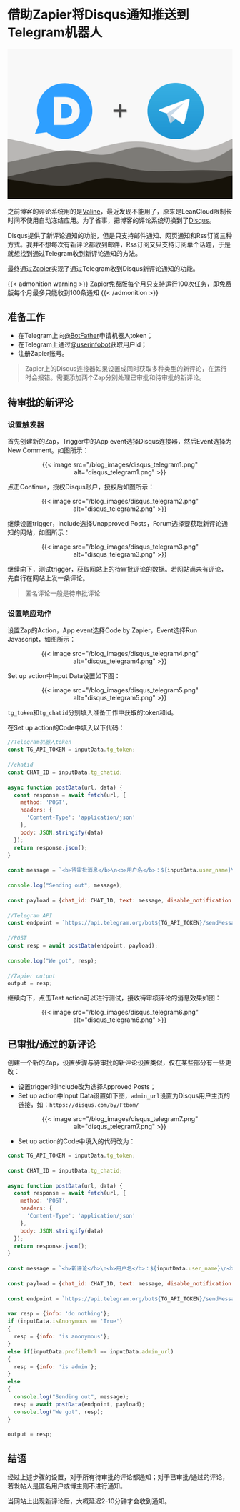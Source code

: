 # 借助Zapier将Disqus通知推送到Telegram机器人


<div style="text-align: center;">
    <img src="/blog_images/disqus_telegram.png" alt="disqus_telegram.png">
</div>

之前博客的评论系统用的是[Valine](https://valine.js.org/)，最近发现不能用了，原来是LeanCloud限制长时间不使用自动冻结应用。为了省事，把博客的评论系统切换到了[Disqus](https://disqus.com/)。

Disqus提供了新评论通知的功能，但是只支持邮件通知、网页通知和Rss订阅三种方式。我并不想每次有新评论都收到邮件，Rss订阅又只支持订阅单个话题，于是就想找到通过Telegram收到新评论通知的方法。

最终通过[Zapier](https://zapier.com)实现了通过Telegram收到Disqus新评论通知的功能。

{{< admonition warning >}}
Zapier免费版每个月只支持运行100次任务，即免费版每个月最多只能收到100条通知
{{< /admonition >}}

## 准备工作

* 在Telegram上向[@BotFather](https://t.me/BotFather)申请机器人token；
* 在Telegram上通过[@userinfobot](https://t.me/userinfobot)获取用户id；
* 注册Zapier账号。

>Zapier上的Disqus连接器如果设置成同时获取多种类型的新评论，在运行时会报错。需要添加两个Zap分别处理已审批和待审批的新评论。

## 待审批的新评论

### 设置触发器

首先创建新的Zap，Trigger中的App event选择Disqus连接器，然后Event选择为New Comment。如图所示：

<div style="text-align: center;">
{{< image src="/blog_images/disqus_telegram1.png" alt="disqus_telegram1.png" >}}
</div>

点击Continue，授权Disqus账户，授权后如图所示：

<div style="text-align: center;">
{{< image src="/blog_images/disqus_telegram2.png" alt="disqus_telegram2.png" >}}
</div>

继续设置trigger，include选择Unapproved Posts，Forum选择要获取新评论通知的网站，如图所示：

<div style="text-align: center;">
{{< image src="/blog_images/disqus_telegram3.png" alt="disqus_telegram3.png" >}}
</div>

继续向下，测试trigger，获取网站上的待审批评论的数据。若网站尚未有评论，先自行在网站上发一条评论。
>匿名评论一般是待审批评论

### 设置响应动作

设置Zap的Action，App event选择Code by Zapier，Event选择Run Javascript，如图所示：

<div style="text-align: center;">
{{< image src="/blog_images/disqus_telegram4.png" alt="disqus_telegram4.png" >}}
</div>

Set up action中Input Data设置如下图：

<div style="text-align: center;">
{{< image src="/blog_images/disqus_telegram5.png" alt="disqus_telegram5.png" >}}
</div>

`tg_token`和`tg_chatid`分别填入准备工作中获取的token和id。

在Set up action的Code中填入以下代码：

```javascript
//Telegram机器人token
const TG_API_TOKEN = inputData.tg_token;

//chatid
const CHAT_ID = inputData.tg_chatid;

async function postData(url, data) {
  const response = await fetch(url, {
    method: 'POST', 
    headers: {
      'Content-Type': 'application/json'
    },
    body: JSON.stringify(data)
  });
  return response.json();
}

const message = `<b>待审批消息</b>\n<b>用户名</b>：${inputData.user_name}\n<b>时间</b>：${inputData.date}\n<b>内容</b>：${inputData.message}\n<b>文章名</b>：${inputData.article}\n<b>文章链接</b>：${inputData.article_url}`;

console.log("Sending out", message);

const payload = {chat_id: CHAT_ID, text: message, disable_notification: false, parse_mode: "HTML"};

//Telegram API
const endpoint = `https://api.telegram.org/bot${TG_API_TOKEN}/sendMessage`;

//POST
const resp = await postData(endpoint, payload);

console.log("We got", resp);

//Zapier output
output = resp;
```

继续向下，点击Test action可以进行测试，接收待审核评论的消息效果如图：

<div style="text-align: center;">
{{< image src="/blog_images/disqus_telegram6.png" alt="disqus_telegram6.png" >}}
</div>

## 已审批/通过的新评论

创建一个新的Zap，设置步骤与待审批的新评论设置类似，仅在某些部分有一些更改：
* 设置trigger时include改为选择Approved Posts；
* Set up action中Input Data设置如下图，`admin_url`设置为Disqus用户主页的链接，如：`https://disqus.com/by/Ftbom/`
<div style="text-align: center;">{{< image src="/blog_images/disqus_telegram7.png" alt="disqus_telegram7.png" >}}</div>

* Set up action的Code中填入的代码改为：

```javascript
const TG_API_TOKEN = inputData.tg_token;

const CHAT_ID = inputData.tg_chatid;

async function postData(url, data) {
  const response = await fetch(url, {
    method: 'POST', 
    headers: {
      'Content-Type': 'application/json'
    },
    body: JSON.stringify(data)
  });
  return response.json();
}

const message = `<b>新评论</b>\n<b>用户名</b>：${inputData.user_name}\n<b>时间</b>：${inputData.date}\n<b>内容</b>：${inputData.message}\n<b>文章名</b>：${inputData.article}\n<b>文章链接</b>：${inputData.article_url}`;

const payload = {chat_id: CHAT_ID, text: message, disable_notification: false, parse_mode: "HTML"};

const endpoint = `https://api.telegram.org/bot${TG_API_TOKEN}/sendMessage`;

var resp = {info: 'do nothing'};
if (inputData.isAnonymous == 'True')
{
  resp = {info: 'is anonymous'};
}
else if(inputData.profileUrl == inputData.admin_url)
{
  resp = {info: 'is admin'};
}
else
{
  console.log("Sending out", message);
  resp = await postData(endpoint, payload);
  console.log("We got", resp);
}

output = resp;
```

## 结语

经过上述步骤的设置，对于所有待审批的评论都通知；对于已审批/通过的评论，若发帖人是匿名用户或博主则不进行通知。

当网站上出现新评论后，大概延迟2-10分钟才会收到通知。
